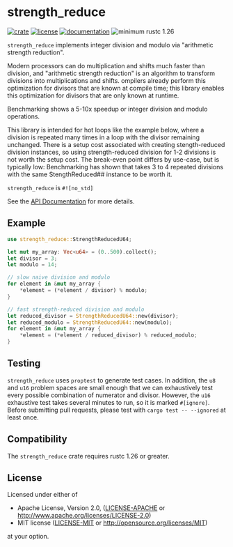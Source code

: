 # strength_reduce
[![crate](https://img.shields.io/crates/v/strength_reduce.svg)](https://crates.io/crates/strength_reduce)
[![license](https://img.shields.io/crates/l/strength_reduce.svg)](https://crates.io/crates/strength_reduce)
[![documentation](https://docs.rs/strength_reduce/badge.svg)](https://docs.rs/strength_reduce/)
![minimum rustc 1.26](https://img.shields.io/badge/rustc-1.26+-red.svg)

`strength_reduce` implements integer division and modulo via "arithmetic strength reduction".

Modern processors can do multiplication and shifts much faster than division, and "arithmetic strength reduction" is an algorithm to transform divisions into multiplications and shifts.
ompilers already perform this optimization for divisors that are known at compile time; this library enables this optimization for divisors that are only known at runtime.

Benchmarking shows a 5-10x speedup or integer division and modulo operations.

This library is intended for hot loops like the example below, where a division is repeated many times in a loop with the divisor remaining unchanged. There is a setup cost associated with creating stength-reduced division instances, so using strength-reduced division for 1-2 divisions is not worth the setup cost. The break-even point differs by use-case, but is typically low: Benchmarking has shown that takes 3 to 4 repeated divisions with the same StengthReduced## instance to be worth it.

`strength_reduce` is `#![no_std]`

See the [API Documentation](https://docs.rs/strength_reduce/) for more details.

## Example
```rust
use strength_reduce::StrengthReducedU64;

let mut my_array: Vec<u64> = (0..500).collect();
let divisor = 3;
let modulo = 14;

// slow naive division and modulo
for element in &mut my_array {
    *element = (*element / divisor) % modulo;
}

// fast strength-reduced division and modulo
let reduced_divisor = StrengthReducedU64::new(divisor);
let reduced_modulo = StrengthReducedU64::new(modulo);
for element in &mut my_array {
    *element = (*element / reduced_divisor) % reduced_modulo;
}
```

## Testing

`strength_reduce` uses `proptest` to generate test cases. In addition, the `u8` and `u16` problem spaces are small enough that we can exhaustively test every possible combination of numerator and divisor.
However, the `u16` exhaustive test takes several minutes to run, so it is marked `#[ignore]`. Before submitting pull requests, please test with `cargo test -- --ignored` at least once.

## Compatibility

The `strength_reduce` crate requires rustc 1.26 or greater.

## License

Licensed under either of

 * Apache License, Version 2.0, ([LICENSE-APACHE](LICENSE-APACHE) or http://www.apache.org/licenses/LICENSE-2.0)
 * MIT license ([LICENSE-MIT](LICENSE-MIT) or http://opensource.org/licenses/MIT)

at your option.

